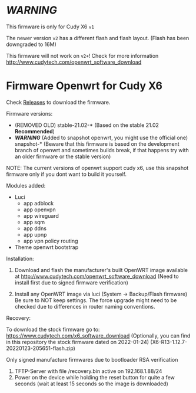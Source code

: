# ***WARNING***
This firmware is only for Cudy X6 `v1`

The newer version `v2` has a different flash and flash layout. (Flash has been downgraded to 16M)

This firmware will not work on `v2+`! Check for more information http://www.cudytech.com/openwrt_software_download

# Firmware Openwrt for Cudy X6

Check [Releases](https://github.com/julyworlds/openwrt-cudy-x6-firmware/releases) to download the firmware.

Firmware versions:
- (REMOVED OLD) stable-21.02-* (Based on the stable 21.02 **Recommended**)
- ***WARNING*** (Added to snapshot openwrt, you might use the official one) snapshot-* (Beware that this firmware is based on the development branch of openwrt and sometimes builds break, if that happens try with an older firmware or the stable version)

NOTE: The current versions of openwrt support cudy x6, use this snapshot firmware only if you dont want to build it yourself.

Modules added:
- Luci
  - app adblock
  - app openvpn
  - app wireguard
  - app sqm
  - app ddns
  - app upnp
  - app vpn policy routing
- Theme openwrt bootstrap

Installation:

1. Download and flash the manufacturer's built OpenWRT image available at
http://www.cudytech.com/openwrt_software_download
(Need to install first due to signed firmware verification)

2. Install any OpenWRT image via luci (System -> Backup/Flash firmware)
Be sure to NOT keep settings. The force upgrade might need to be checked
due to differences in router naming conventions.

Recovery:

To download the stock firmware go to: https://www.cudytech.com/x6_software_download
(Optionally, you can find in this repository the stock firmware dated on 2022-01-24) (X6-R13-1.12.7-20220123-205651-flash.zip)

Only signed manufacture firmwares due to bootloader RSA verification

1. TFTP-Server with file /recovery.bin active on 192.168.1.88/24
2. Power on the device while holding the reset button for quite a few seconds (wait at least 15 seconds so the image is downloaded)

